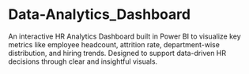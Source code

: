 # Data-Analytics_Dashboard
An interactive HR Analytics Dashboard built in Power BI to visualize key metrics like employee headcount, attrition rate, department-wise distribution, and hiring trends. Designed to support data-driven HR decisions through clear and insightful visuals.
